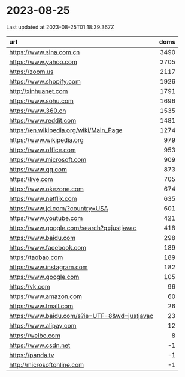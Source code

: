 # 2023-08-25

<!-- BEGIN -->
Last updated at 2023-08-25T01:18:39.367Z

url | doms
:- | -:
https://www.sina.com.cn | 3490
https://www.yahoo.com | 2705
https://zoom.us | 2117
https://www.shopify.com | 1926
http://xinhuanet.com | 1791
https://www.sohu.com | 1696
https://www.360.cn | 1535
https://www.reddit.com | 1481
https://en.wikipedia.org/wiki/Main_Page | 1274
https://www.wikipedia.org | 979
https://www.office.com | 953
https://www.microsoft.com | 909
https://www.qq.com | 873
https://live.com | 705
https://www.okezone.com | 674
https://www.netflix.com | 635
https://www.jd.com/?country=USA | 601
https://www.youtube.com | 421
https://www.google.com/search?q=justjavac | 418
https://www.baidu.com | 298
https://www.facebook.com | 189
https://taobao.com | 189
https://www.instagram.com | 182
https://www.google.com | 105
https://vk.com | 96
https://www.amazon.com | 60
https://www.tmall.com | 26
https://www.baidu.com/s?ie=UTF-8&wd=justjavac | 23
https://www.alipay.com | 12
https://weibo.com | 8
https://www.csdn.net | -1
https://panda.tv | -1
http://microsoftonline.com | -1
<!-- END -->
